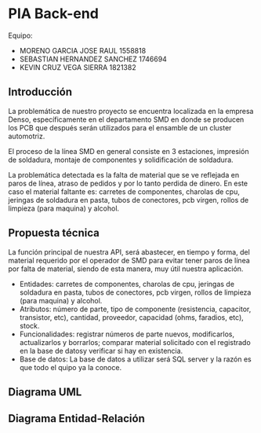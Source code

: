 # PIA Back-end
Equipo:

* MORENO GARCIA JOSE RAUL 1558818
* SEBASTIAN HERNANDEZ SANCHEZ 1746694
* KEVIN CRUZ VEGA SIERRA 1821382

## Introducción
La problemática de nuestro proyecto se encuentra localizada en la empresa Denso, específicamente en el departamento SMD en donde se producen los PCB que después serán utilizados para el ensamble de un cluster automotriz. 

El proceso de la línea SMD en general consiste en 3 estaciones, impresión de soldadura, montaje de componentes y solidificación de soldadura.

La problemática detectada es la falta de material que se ve reflejada en paros de línea, atraso de pedidos y por lo tanto perdida de dinero. En este caso el material faltante es: carretes de componentes, charolas de cpu, jeringas de soldadura en pasta, tubos de conectores, pcb virgen, rollos de limpieza (para maquina) y alcohol.

## Propuesta técnica
La función principal de nuestra API, será abastecer, en tiempo y forma, del material requerido por el operador de SMD para evitar tener paros de línea por falta de material, siendo de esta manera, muy útil nuestra aplicación.
* Entidades: carretes de componentes, charolas de cpu, jeringas de soldadura en pasta, tubos de conectores, pcb virgen, rollos de limpieza (para maquina) y alcohol.
* Atributos: número de parte, tipo de componente (resistencia, capacitor, transistor, etc), cantidad, proveedor, capacidad (ohms, faradios, etc), stock.
* Funcionalidades: registrar números de parte nuevos, modificarlos, actualizarlos y borrarlos; comparar material solicitado con el registrado en la base de datosy verificar si hay en existencia.
* Base de datos: La base de datos a utilizar será SQL server y la razón es que todo el quipo ya la conoce.

## Diagrama UML

## Diagrama Entidad-Relación

